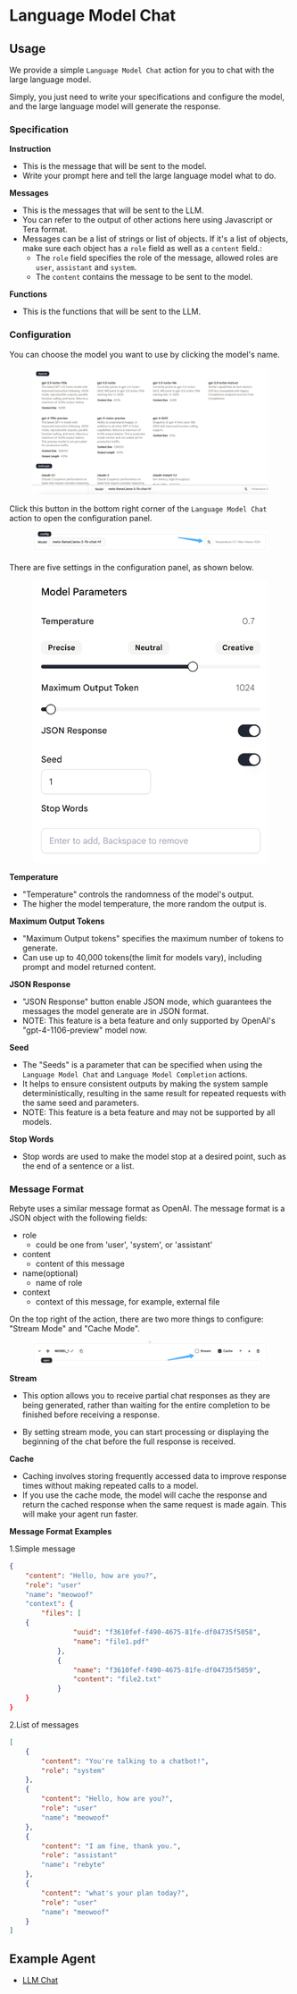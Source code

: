 # Language Model Chat

## Usage

We provide a simple `Language Model Chat` action for you to chat with the large language model. 

Simply, you just need to write your specifications and configure the model, and the large language model will generate the response.

### Specification

<!-- | Parameter   | Description          |
| ----------- | -------------------- |
| Instruction | The system message   |
| Messages    | Messages send to LLM |
| Fuctions    |      hahaha          | -->

**Instruction**
* This is the message that will be sent to the model. 
* Write your prompt here and tell the large language model what to do.

**Messages**
* This is the messages that will be sent to the LLM. 
* You can refer to the output of other actions here using Javascript or Tera format.
* Messages can be a list of strings or list of objects. If it's a list of objects, make sure each object has a `role` field as well as a `content` field.:
  * The `role` field specifies the role of the message, allowed roles are `user`, `assistant` and `system`.
  * The `content` contains the message to be sent to the model.

**Functions**
* This is the functions that will be sent to the LLM.

### Configuration

You can choose the model you want to use by clicking the model's name.

<figure><img src="../../../../images/chat-models.png"></figure>

Click this button in the bottom right corner of the `Language Model Chat` action to open the configuration panel.

<figure><img src="../../../../images/chat-config-button.jpg"></figure>

There are five settings in the configuration panel, as shown below.

<figure><img src="../../../../images/chat-config-2.png"></figure>

<!-- | Parameter    | Description                              |
| ------------ | ---------------------------------------- |
| max\_tokens  | The maximum number of tokens to generate |
| temperature  | What sampling temperature to use         |
| JSON response|                                          |
| Seed         |                                          |
| Stop words   |                                          | -->

**Temperature**
  * "Temperature" controls the randomness of the model's output.
  * The higher the model temperature, the more random the output is.
  
**Maximum Output Tokens**
  * "Maximum Output tokens" specifies the maximum number of tokens to generate.
  * Can use up to 40,000 tokens(the limit for models vary), including prompt and model returned content.
  
**JSON Response**
  * "JSON Response" button enable JSON mode, which guarantees the messages the model generate are in JSON format.
  * NOTE: This feature is a beta feature and only supported by OpenAI's "gpt-4-1106-preview" model now.

**Seed**
  * The "Seeds" is a parameter that can be specified when using the `Language Model Chat` and `Language Model Completion` actions. 
  * It helps to ensure consistent outputs by making the system sample deterministically, resulting in the same result for repeated requests with the same seed and parameters.
  * NOTE: This feature is a beta feature and may not be supported by all models.

**Stop Words**
  * Stop words are used to make the model stop at a desired point, such as the end of a sentence or a list. 

### Message Format

Rebyte uses a similar message format as OpenAI. The message format is a JSON object with the following fields:

* role
  * could be one from 'user', 'system', or 'assistant'
* content
  * content of this message
* name(optional)
  * name of role
* context
  * context of this message, for example, external file

On the top right of the action, there are two more things to configure: "Stream Mode" and "Cache Mode".

<figure><img src="../../../../images/stream-and-cache.jpg"></figure>


**Stream**
* This option allows you to receive partial chat responses as they are being generated, rather than waiting for the entire completion to be finished before receiving a response.

* By setting stream mode, you can start processing or displaying the beginning of the chat before the full response is received.

**Cache**

* Caching involves storing frequently accessed data to improve response times without making repeated calls to a model. 
* If you use the cache mode, the model will cache the response and return the cached response when the same request is made again. This will make your agent run faster.


<!-- | Parameter         | Description                                          |
| ----------------- | ---------------------------------------------------- |
| role              | could be 'user', 'system', or 'assistant'            |
| content           | content of this message                              |
| name(optional)    | name of role                                         |
| context(optional) | context of this message, for example, external file. | -->

**Message Format Examples**

1.Simple message

```json
{
    "content": "Hello, how are you?",
    "role": "user"
    "name": "meowoof"
    "context": {
        "files": [
    {
                "uuid": "f3610fef-f490-4675-81fe-df04735f5058",
                "name": "file1.pdf"
            },
            {
                "name": "f3610fef-f490-4675-81fe-df04735f5059",
                "content": "file2.txt"
            }   
    }
}
```



2.List of messages


```json
[
    {
        "content": "You're talking to a chatbot!",
        "role": "system"
    },
    {
        "content": "Hello, how are you?",
        "role": "user"
        "name": "meowoof"
    },
    {
        "content": "I am fine, thank you.",
        "role": "assistant"
        "name": "rebyte"
    },
    {
        "content": "what's your plan today?",
        "role": "user"
        "name": "meowoof"
    }
]
```

## Example Agent

* [LLM Chat](https://rebyte.ai/p/21b2295005587a5375d8/callable/719d2f31bf9fe977f699/editor)